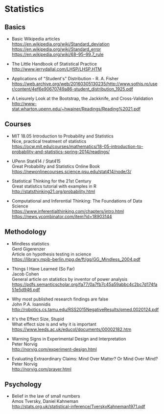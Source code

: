 # Statistics

## Basics

- Basic Wikipedia articles  
  <https://en.wikipedia.org/wiki/Standard_deviation>  
  <https://en.wikipedia.org/wiki/Standard_error>  
  <https://en.wikipedia.org/wiki/68–95–99.7_rule>

- The Little Handbook of Statistical Practice  
  <http://www.jerrydallal.com/LHSP/LHSP.HTM>

- Applications of "Student's" Distribution - R. A. Fisher  
  <https://web.archive.org/web/20160305130235/http://www.sothis.ro/user/content/4ef6e90670749a86-student_distribution_1925.pdf>

- A Leisurely Look at the Bootstrap, the Jackknife, and Cross-Validation  
  <http://www-stat.wharton.upenn.edu/~hwainer/Readings/Reading%2021.pdf>

## Courses

- MIT 18.05 Introduction to Probability and Statistics  
  Nice, practical treatment of statistics  
  <https://ocw.mit.edu/courses/mathematics/18-05-introduction-to-probability-and-statistics-spring-2014/readings/>

- UPenn Stat414 / Stat415  
  Great Probability and Statistics Online Book  
  <https://newonlinecourses.science.psu.edu/stat414/node/3/>

- Statistical Thinking for the 21st Century  
  Great statistics tutorial with examples in R  
  <http://statsthinking21.org/probability.html>

- Computational and Inferential Thinking: The Foundations of Data Science  
  <https://www.inferentialthinking.com/chapters/intro.html>  
  <https://news.ycombinator.com/item?id=18903144>

## Methodology

- Mindless statistics  
  Gerd Gigerenzer  
  Article on hypothesis testing in science  
  <https://library.mpib-berlin.mpg.de/ft/gg/GG_Mindless_2004.pdf>

- Things I Have Learned (So Far)  
  Jacob Cohen  
  General article on statistics by inventor of power analysis  
  <https://pdfs.semanticscholar.org/fa77/0a7fb7c45a59abbc4c2bc7d174fa51e5d946.pdf>

- Why most published research findings are false  
  John P.A. Ioannidis  
  <http://robotics.cs.tamu.edu/RSS2015NegativeResults/pmed.0020124.pdf>

- It's the Effect Size, Stupid  
  What effect size is and why it is important  
  <https://www.leeds.ac.uk/educol/documents/00002182.htm>

- Warning Signs in Experimental Design and Interpretation  
  Peter Norvig  
  <http://norvig.com/experiment-design.html>

- Evaluating Extraordinary Claims: Mind Over Matter? Or Mind Over Mind?  
  Peter Norvig  
  <http://norvig.com/prayer.html>

## Psychology

- Belief in the law of small numbers  
  Amos Tversky, Daniel Kahneman  
  <http://stats.org.uk/statistical-inference/TverskyKahneman1971.pdf>


